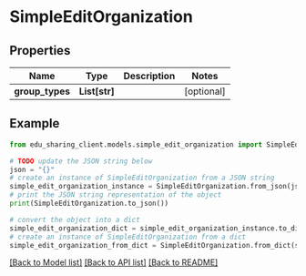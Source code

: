 # SimpleEditOrganization


## Properties

Name | Type | Description | Notes
------------ | ------------- | ------------- | -------------
**group_types** | **List[str]** |  | [optional] 

## Example

```python
from edu_sharing_client.models.simple_edit_organization import SimpleEditOrganization

# TODO update the JSON string below
json = "{}"
# create an instance of SimpleEditOrganization from a JSON string
simple_edit_organization_instance = SimpleEditOrganization.from_json(json)
# print the JSON string representation of the object
print(SimpleEditOrganization.to_json())

# convert the object into a dict
simple_edit_organization_dict = simple_edit_organization_instance.to_dict()
# create an instance of SimpleEditOrganization from a dict
simple_edit_organization_from_dict = SimpleEditOrganization.from_dict(simple_edit_organization_dict)
```
[[Back to Model list]](../README.md#documentation-for-models) [[Back to API list]](../README.md#documentation-for-api-endpoints) [[Back to README]](../README.md)



